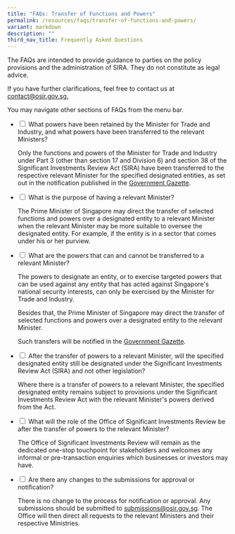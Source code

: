 ```yaml
---
title: "FAQs: Transfer of Functions and Powers"
permalink: /resources/faqs/transfer-of-functions-and-powers/
variant: markdown
description: ""
third_nav_title: Frequently Asked Questions
---
```

<p>The FAQs are intended to provide guidance to parties on the policy provisions
and the administration of SIRA. They do not constitute as legal advice.</p>
<p>If you have further clarifications, feel free to contact us at <a href="" rel="noopener nofollow" target="_blank">contact@osir.gov.sg.</a>
</p>
<p>You may navigate other sections of FAQs from the menu bar.</p>

<ul class="jekyllcodex_accordion">  
  
<li><input type="checkbox" id="accordion1">  
<label for="accordion1">What powers have been retained by the Minister for Trade and Industry, and what powers have been transferred to the relevant Ministers?</label><div>  
<p>Only the functions and powers of the Minister for Trade and Industry under Part 3 (other than section 17 and Division 6) and section 38 of the Significant Investments Review Act (SIRA) have been transferred to the respective relevant Minister for the specified designated entities, as set out in the notification published in the <a href="https://www.egazette.gov.sg/" rel="noopener nofollow" target="_blank">Government Gazette</a>.</p>  
</div></li>  
  
<li><input type="checkbox" id="accordion2">  
<label for="accordion2">What is the purpose of having a relevant Minister?</label><div>  
<p>The Prime Minister of Singapore may direct the transfer of selected functions and powers over a designated entity to a relevant Minister when the relevant Minister may be more suitable to oversee the designated entity. For example, if the entity is in a sector that comes under his or her purview.</p>  
</div></li>  
  
<li><input type="checkbox" id="accordion3">  
<label for="accordion3">What are the powers that can and cannot be transferred to a relevant Minister?</label><div>  
<p>The powers to designate an entity, or to exercise targeted powers that can be used against any entity that has acted against Singapore's national security interests, can only be exercised by the Minister for Trade and Industry.
</p><p> Besides that, the Prime Minister of Singapore may direct the transfer of selected functions and powers over a designated entity to the relevant Minister.</p>
<p> Such transfers will be notified in the <a href="https://www.egazette.gov.sg/" rel="noopener nofollow" target="_blank">Government Gazette</a>.</p>
</div></li>  
 
<li><input type="checkbox" id="accordion4">  
<label for="accordion4">After the transfer of powers to a relevant Minister, will the specified designated entity still be designated under the Significant Investments Review Act (SIRA) and not other legislation?</label><div>  
<p>Where there is a transfer of powers to a relevant Minister, the specified designated entity remains subject to provisions under the Significant Investments Review Act with the relevant Minister's powers derived from the Act.</p>
</div></li>  

<li><input type="checkbox" id="accordion5">  
<label for="accordion5">What will the role of the Office of Significant Investments Review be after the transfer of powers to the relevant Minister?</label><div>  
<p>The Office of Significant Investments Review will remain as the dedicated one-stop touchpoint for stakeholders and welcomes any informal or pre-transaction enquiries which businesses or investors may have.</p>
</div></li>  

<li><input type="checkbox" id="accordion6">  
<label for="accordion6">Are there any changes to the submissions for approval or notification?</label><div>  
<p>There is no change to the process for notification or approval. Any submissions should be submitted to <a href="" rel="noopener nofollow" target="_blank">submissions@osir.gov.sg</a>. The Office will then direct all requests to the relevant Ministers and their respective Ministries. </p>
</div></li>  

</ul>